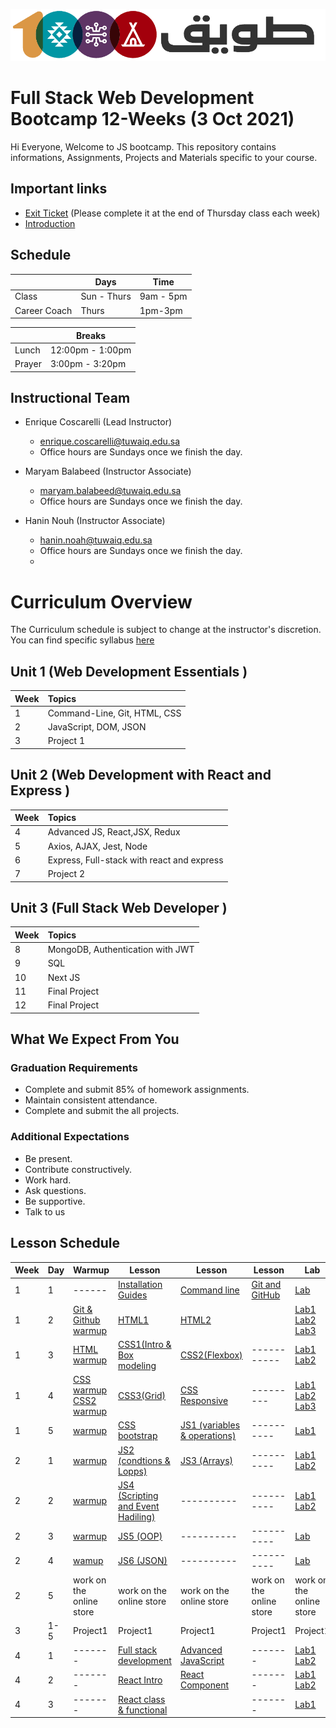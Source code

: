 ![Tuwaiq Logo](Logo.png)
# Full Stack Web Development Bootcamp 12-Weeks (3 Oct 2021)
Hi Everyone, Welcome to JS bootcamp. This repository contains informations, Assignments, Projects and Materials specific to your course.
## Important links
* [Exit Ticket](https://safcsp.typeform.com/to/JJigJFWd) (Please complete it at the end of Thursday class each week)
* [Introduction](https://github.com/JS-RUH-1/Information/blob/master/Intro.pptx.pdf)
## Schedule
|  | Days | Time |
| --- | ------------- | ------------- |
| Class | Sun - Thurs  | 9am - 5pm  |
| Career Coach | Thurs | 1pm-3pm |

| | Breaks 
-- | -- 
Lunch | 12:00pm - 1:00pm 
Prayer | 3:00pm - 3:20pm 

## Instructional Team
* Enrique Coscarelli (Lead Instructor)
  * [enrique.coscarelli@tuwaiq.edu.sa](mailto:enrique.coscarelli@tuwaiq.edu.sa)
  * Office hours are Sundays once we finish the day.

* Maryam Balabeed (Instructor Associate)
  * [maryam.balabeed@tuwaiq.edu.sa](mailto:maryam.balabeed@tuwaiq.edu.sa)
  * Office hours are Sundays once we finish the day.

* Hanin Nouh (Instructor Associate)
  * [hanin.noah@tuwaiq.edu.sa](mailto:hanin.noah@tuwaiq.edu.sa)
  * Office hours are Sundays once we finish the day.
  * 
# Curriculum Overview

The Curriculum schedule is subject to change at the instructor's discretion.</br>
You can find specific syllabus [here](https://github.com/JS-RUH-1/Syllabus/blob/master/Full-Stack%20Web%20Dev_Syllabus.pdf)

## Unit 1 \(Web Development Essentials \)

| Week | Topics |
| :--- | :--- |
| 1 | Command-Line, Git, HTML, CSS |
| 2 | JavaScript, DOM, JSON |
| 3 | Project 1 | 


## Unit 2 \(Web Development with React and Express \)

| Week | Topics |
| :--- | :--- |
| 4 | Advanced JS, React,JSX, Redux |
| 5 | Axios, AJAX, Jest, Node|
| 6 | Express, Full-stack with react and express | 
| 7 | Project 2 |

## Unit 3 \(Full Stack Web Developer \)

| Week | Topics |
| :--- | :--- |
| 8 | MongoDB, Authentication with JWT |
| 9 | SQL |
| 10 | Next JS | 
| 11 | Final Project  |
| 12 | Final Project  |



## What We Expect From You
### Graduation Requirements
* Complete and submit 85% of homework assignments.
* Maintain consistent attendance.
* Complete and submit the all projects.
### Additional Expectations
* Be present.
* Contribute constructively.
* Work hard.
* Ask questions.
* Be supportive.
* Talk to us

## Lesson Schedule
| Week | Day | Warmup | Lesson | Lesson | Lesson | Lab | Homework |
| --- | ------------- | ------------- | -------------| ------------- | ------------- | ------------- | ------------- |
| 1 | 1 | ------ | [Installation Guides](https://github.com/JS-RUH-1/Installation-Guides) | [Command line](https://github.com/JS-RUH-1/command_line/blob/master/Command%20Line.pdf) | [Git and GitHub](https://github.com/JS-RUH-1/Git-GitHub/blob/master/Git%20Intro.pdf) | [Lab]() | [HW](https://github.com/JS-RUH-1/W01D01-HW-Github) |
| 1 | 2 | [Git & Github warmup](https://github.com/JS-RUH-1/W01-D02-Git-Github-Warmup/blob/master/README.md) | [HTML1](https://github.com/JS-RUH-1/Html1) | [HTML2](https://github.com/JS-RUH-1/HTML2) | []() | [Lab1](https://github.com/JS-RUH-1/W01-D02-HTML1-ex)  [Lab2](https://github.com/EcaCosca/lab-htmlbuildingpractice) [Lab3](https://github.com/JS-RUH-1/-w01d02_Lab_HTML2) | [HW](https://github.com/JS-RUH-1/W01D02-HW-HTML) |
| 1 | 3 | [HTML warmup](https://github.com/JS-RUH-1/W01D03-Warmup-HTML) | [CSS1(Intro & Box modeling](https://github.com/JS-RUH-1/W01D03-CSS-Lesson/blob/master/CSS1.pptx.pdf) | [CSS2(Flexbox)](https://github.com/JS-RUH-1/W01D03-CSS-Lesson/blob/master/CSS_3.pptx.pdf) | ----------- | [Lab1](https://github.com/JS-RUH-1/W01D03-Lab-style) [Lab2](https://github.com/JS-RUH-1/W01D03-Lab-Box-Model) | [HW](https://github.com/EcaCosca/labcss) |
| 1 | 4 | [CSS warmup](https://flexboxfroggy.com/) [CSS2 warmup](http://www.flexboxdefense.com/) | [CSS3(Grid)](https://github.com/JS-RUH-1/W01D03-CSS-Lesson/blob/master/CSS_2.pptx.pdf) | [CSS Responsive](https://github.com/JS-RUH-1/w01d04_Responsive/blob/master/Responsive.pptx.pdf) | --------- | [Lab1](https://cssgridgarden.com/) [Lab2](https://github.com/JS-RUH-1/W01D03-Lab-Grid) [Lab3](https://github.com/JS-RUH-1/W01D04-Lab-responsive) []() | [HW](https://github.com/JS-RUH-1/W01D04-HW-ResponsiveGrid) |
| 1 | 5 | [warmup]() | [CSS bootstrap](https://github.com/JS-RUH-1/w01d04_bootstrap/blob/master/CSS_Bootstrap.pptx.pdf) | [JS1 (variables & operations)](https://github.com/JS-RUH-1/-W01D05-JS-Lessons/blob/master/JS1.pptx.pdf) | ---------- | [Lab1](https://github.com/JS-RUH-1/W01D05-Bootstrap-Lab) | [HW](https://github.com/JS-RUH-1/W01D05-HW) |
| 2 | 1 | [warmup](https://github.com/JS-RUH-1/Week02_Day01_JS_variables) | [JS2 (condtions & Lopps)](https://github.com/JS-RUH-1/W01D05-JS-Lessons/blob/master/JavaScript_2.pptx.pdf) | [JS3 (Arrays)](https://github.com/JS-RUH-1/W01D05-JS-Lessons/blob/master/JS%204%20Arrays.pptx.pdf) | ---------- | [Lab1](https://github.com/JS-RUH-1/W01D05-Condtions-Loops-Lab/blob/master/README.MD) [Lab2](https://github.com/JS-RUH-1/W02D01-Arrays-Lab) | [HW](https://github.com/JS-RUH-1/W02D01-HW-Array-Conditions-) |
| 2 | 2 | [warmup]() | [JS4 (Scripting and Event Hadiling)](https://github.com/JS-RUH-1/W01D05-JS-Lessons/blob/master/JavaScript_3(Scripting%26EventHandiling).pptx.pdf) | ---------- | ---------- | [Lab1](https://github.com/JS-RUH-1/W02D02-Lab-JS3-function) [Lab2](https://github.com/JS-RUH-1/W02D02-DOM-Lab) | [HW](https://github.com/JS-RUH-1/W02D02-HW-JS) |
| 2 | 3 | [warmup](https://github.com/JS-RUH-1/-W02D03-DOM-Warmup) | [JS5 (OOP)](https://github.com/JS-RUH-1/W01D05-JS-Lessons/blob/master/JavaScript_5(OOP).pptx.pdf) | ---------- | ---------- | [Lab](https://github.com/JS-RUH-1/W02D03-Lab-JS-OOP) | [HW](https://github.com/JS-RUH-1/W02D03-OOP-HW) |
| 2 | 4 |[wamup](https://github.com/JS-RUH-1/W02D04-Warmup-OOP) | [JS6 (JSON)](https://github.com/JS-RUH-1/W01D05-JS-Lessons/blob/master/JavaScript_6(JSON)%20%5BAutosaved%5D.pptx.pdf) | ---------- | ---------- | [Lab](https://github.com/JS-RUH-1/W02D04-Lab-API) | [HW](https://github.com/JS-RUH-1/W02D04-OnlineStore-part2-HW) |
| 2 | 5 | work on the online store | work on the online store | work on the online store | work on the online store | work on the online store | work on the online store
| 3 | 1-5 | Project1 | Project1 | Project1 | Project1 | Project1 | Project1 
| 4 | 1 | ------- | [Full stack development](https://github.com/JS-RUH-1/W04D01-Intoduction-to-Full-stack-development/blob/master/Intoduction%20to%20Full%20stack%20development.pptx.pdf) | [Advanced JavaScript](https://github.com/JS-RUH-1/W04D01-Advanced-JS/blob/master/Advance%20JavaScript.pptx.pdf) | ------- | [Lab1](https://github.com/JS-RUH-1/W04D01-FullStackDev-Lab/blob/master/README.md) [Lab2](https://github.com/JS-RUH-1/W04D01-AdvancedJS-Lab) | [HW](https://github.com/maryam-balabeed/W04D01-AdvancedJS-HW) 
| 4 | 2 | ------- | [React Intro](https://github.com/JS-RUH-1/React-Lessons/blob/master/React1.pdf) | [React Component](https://github.com/JS-RUH-1/React-Lessons/blob/master/React2.pdf) | ------- | [Lab1](https://github.com/maryam-balabeed/W04D02-React1-Lab1) [Lab2](https://github.com/JS-RUH-1/W04D02-ReactComponent-Lab) | [HW](https://github.com/JS-RUH-1/W04D02HW) 
| 4 | 3 | ------- | [React class & functional](https://github.com/JS-RUH-1/React-Lessons/blob/master/Reactlll.pptx.pdf) | []() | ------- | [Lab1](https://github.com/JS-RUH-1/W04D03-FunctionClass-Lab) | [HW](https://github.com/JS-RUH-1/W04D03HW) 


